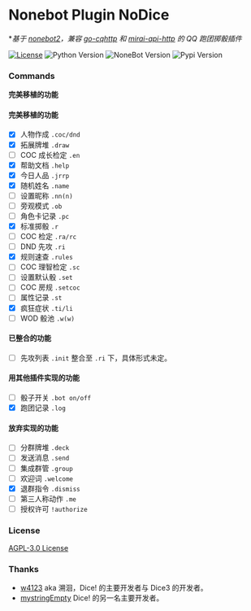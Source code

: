 # Nonebot Plugin NoDice

**基于 [nonebot2](https://github.com/nonebot/nonebot2)，兼容 [go-cqhttp](https://github.com/Mrs4s/go-cqhttp) 和 [mirai-api-http](https://github.com/project-mirai/mirai-api-http) 的 QQ 跑团掷骰插件*

[![License](https://img.shields.io/github/license/thereisnodice/nodice2)](LICENSE)
![Python Version](https://img.shields.io/badge/python-3.7.3+-blue.svg)
![NoneBot Version](https://img.shields.io/badge/nonebot-2.0.0a11+-red.svg)
![Pypi Version](https://img.shields.io/pypi/v/nonebot-plugin-nodice.svg)

### Commands

**完美移植的功能**

#### 完美移植的功能

- [x] 人物作成 `.coc/dnd`
- [x] 拓展牌堆 `.draw`
- [ ] COC 成长检定 `.en`
- [x] 帮助文档 `.help`
- [x] 今日人品 `.jrrp`
- [x] 随机姓名 `.name`
- [ ] 设置昵称 `.nn(n)`
- [ ] 旁观模式 `.ob`
- [ ] 角色卡记录 `.pc`
- [x] 标准掷骰 `.r`
- [ ] COC 检定 `.ra/rc`
- [ ] DND 先攻 `.ri` 
- [x] 规则速查 `.rules`
- [ ] COC 理智检定 `.sc`
- [ ] 设置默认骰 `.set`
- [ ] COC 房规 `.setcoc`
- [ ] 属性记录 `.st`
- [x] 疯狂症状 `.ti/li`
- [ ] WOD 骰池 `.w(w)`

#### 已整合的功能

- [ ] 先攻列表 `.init` 整合至 `.ri` 下，具体形式未定。

#### 用其他插件实现的功能

- [ ] 骰子开关 `.bot on/off`
- [x] 跑团记录 `.log`

#### 放弃实现的功能

- [ ] 分群牌堆 `.deck`
- [ ] 发送消息 `.send`
- [ ] 集成群管 `.group`
- [ ] 欢迎词 `.welcome`
- [x] 退群指令 `.dismiss`
- [ ] 第三人称动作 `.me `
- [ ] 授权许可 `!authorize`

### License

[AGPL-3.0 License](LICENSE)

### Thanks

- [w4123](https://github.com/w4123) aka 溯洄，Dice! 的主要开发者与 Dice3 的开发者。
- [mystringEmpty](https://github.com/mystringEmpty) Dice! 的另一名主要开发者。